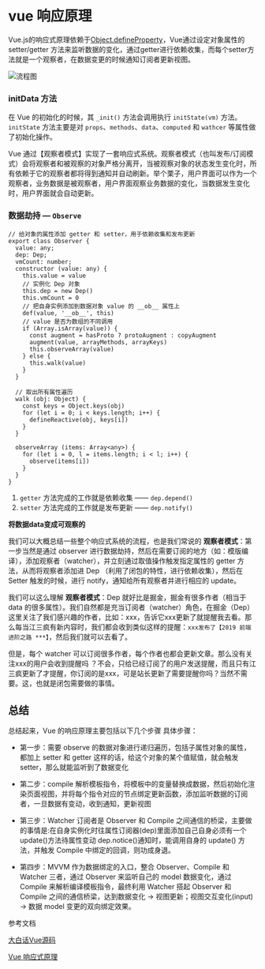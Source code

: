 # vue 响应原理


Vue.js的响应式原理依赖于[Object.defineProperty](https://developer.mozilla.org/en-US/docs/Web/JavaScript/Reference/Global_Objects/Object/defineProperty)，Vue通过设定对象属性的 setter/getter 方法来监听数据的变化，通过getter进行依赖收集，而每个setter方法就是一个观察者，在数据变更的时候通知订阅者更新视图。



![流程图](https://i.loli.net/2019/07/24/5d37c17fe0a6b32226.jpg)

### initData 方法

在 Vue 的初始化的时候，其 `_init()` 方法会调用执行 `initState(vm)` 方法。`initState` 方法主要是对 `props`、`methods`、`data`、`computed` 和 `wathcer` 等属性做了初始化操作。

Vue 通过【观察者模式】实现了一套响应式系统。观察者模式（也叫发布/订阅模式）会将观察者和被观察的对象严格分离开，当被观察对象的状态发生变化时，所有依赖于它的观察者都将得到通知并自动刷新。举个栗子，用户界面可以作为一个观察者，业务数据是被观察者，用户界面观察业务数据的变化，当数据发生变化时，用户界面就会自动更新。

### 数据劫持 — `Observe`

```
// 给对象的属性添加 getter 和 setter，用于依赖收集和发布更新
export class Observer {
  value: any;
  dep: Dep;  
  vmCount: number; 
  constructor (value: any) {
    this.value = value
    // 实例化 Dep 对象
    this.dep = new Dep()
    this.vmCount = 0
    // 把自身实例添加到数据对象 value 的 __ob__ 属性上
    def(value, '__ob__', this)
    // value 是否为数组的不同调用
    if (Array.isArray(value)) {
      const augment = hasProto ? protoAugment : copyAugment
      augment(value, arrayMethods, arrayKeys)
      this.observeArray(value)
    } else {
      this.walk(value)
    }
  }

  // 取出所有属性遍历
  walk (obj: Object) {
    const keys = Object.keys(obj)
    for (let i = 0; i < keys.length; i++) {
      defineReactive(obj, keys[i])
    }
  }

  observeArray (items: Array<any>) {
    for (let i = 0, l = items.length; i < l; i++) {
      observe(items[i])
    }
  }
}

```

1. `getter` 方法完成的工作就是依赖收集 —— `dep.depend()`
2. `setter` 方法完成的工作就是发布更新 —— `dep.notify()`

**将数据data变成可观察的**

我们可以大概总结一些整个响应式系统的流程，也是我们常说的 **观察者模式**：第一步当然是通过 observer 进行数据劫持，然后在需要订阅的地方（如：模版编译），添加观察者（watcher），并立刻通过取值操作触发指定属性的 getter 方法，从而将观察者添加进 Dep （利用了闭包的特性，进行依赖收集），然后在 Setter 触发的时候，进行 notify，通知给所有观察者并进行相应的 update。

我们可以这么理解 **观察者模式**：Dep 就好比是掘金，掘金有很多作者（相当于 data 的很多属性）。我们自然都是充当订阅者（watcher）角色，在掘金（Dep）这里关注了我们感兴趣的作者，比如：xxx，告诉它xxx更新了就提醒我去看。那么每当江三疯有新内容时，我们都会收到类似这样的提醒：`xxx发布了【2019 前端进阶之路 ***】`，然后我们就可以去看了。

但是，每个 watcher 可以订阅很多作者，每个作者也都会更新文章。那么没有关注xxx的用户会收到提醒吗 ？不会，只给已经订阅了的用户发送提醒，而且只有江三疯更新了才提醒，你订阅的是xxx，可是站长更新了需要提醒你吗？当然不需要。这，也就是闭包需要做的事情。


## 总结

总结起来，Vue 的响应原理主要包括以下几个步骤
具体步骤：

- 第一步：需要 observe 的数据对象进行递归遍历，包括子属性对象的属性，都加上 setter 和 getter 这样的话，给这个对象的某个值赋值，就会触发 setter，那么就能监听到了数据变化
  
- 第二步：compile 解析模板指令，将模板中的变量替换成数据，然后初始化渲染页面视图，并将每个指令对应的节点绑定更新函数，添加监听数据的订阅者，一旦数据有变动，收到通知，更新视图
- 第三步：Watcher 订阅者是 Observer 和 Compile 之间通信的桥梁，主要做的事情是:在自身实例化时往属性订阅器(dep)里面添加自己自身必须有一个 update()方法待属性变动 dep.notice()通知时，能调用自身的 update() 方法，并触发 Compile 中绑定的回调，则功成身退。
- 第四步：MVVM 作为数据绑定的入口，整合 Observer、Compile 和 Watcher 三者，通过 Observer 来监听自己的 model 数据变化，通过 Compile 来解析编译模板指令，最终利用 Watcher 搭起 Observer 和 Compile 之间的通信桥梁，达到数据变化 -> 视图更新；视图交互变化(input) -> 数据 model 变更的双向绑定效果。


参考文档

[大白话Vue源码](https://juejin.im/post/5a4b3cbb6fb9a045211f131d)

[ Vue 响应式原理](https://juejin.im/post/5cf66d586fb9a07ed2245b28)